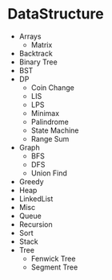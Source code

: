 # DataStructure

  - Arrays
    - Matrix
  - Backtrack
  - Binary Tree
  - BST
  - DP
    - Coin Change
    - LIS
    - LPS
    - Minimax
    - Palindrome
    - State Machine
    - Range Sum
  - Graph
    - BFS
    - DFS
    - Union Find
  - Greedy
  - Heap
  - LinkedList
  - Misc
  - Queue
  - Recursion
  - Sort
  - Stack
  - Tree
    - Fenwick Tree
    - Segment Tree 
